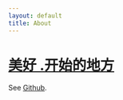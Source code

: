 ```yaml
---
layout: default
title: About
---
```


# [美好 .开始的地方 ](https://wanihao.github.io/)
See [Github](https://github.com).
